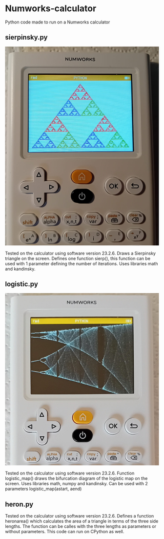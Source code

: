 # Numworks-calculator
Python code made to run on a Numworks calculator

## sierpinsky.py

![sierpinski_screenshot_small.jpg](sierpinski_screenshot_small.jpg)

Tested on the calculator using software version 23.2.6. Draws a Sierpinsky triangle on the screen. Defines one function sierp(), this function can be used with 1 parameter defining the number of iterations. Uses libraries math and kandinsky.

## logistic.py

![logistic_screenshot_small.jpg](logistic_screenshot_small.jpg)

Tested on the calculator using software version 23.2.6. Function logistic_map() draws the bifurcation diagram of the logistic map on the screen. Uses libraries math, numpy and kandinsky. Can be used with 2 parameters logistic_map(astart, aend)

## heron.py

Tested on the calculator using software version 23.2.6. Defines a function heronarea() which calculates the area of a triangle in terms of the three side lengths. The function can be calles with the three lengths as parameters or without parameters. This code can run on CPython as well.
